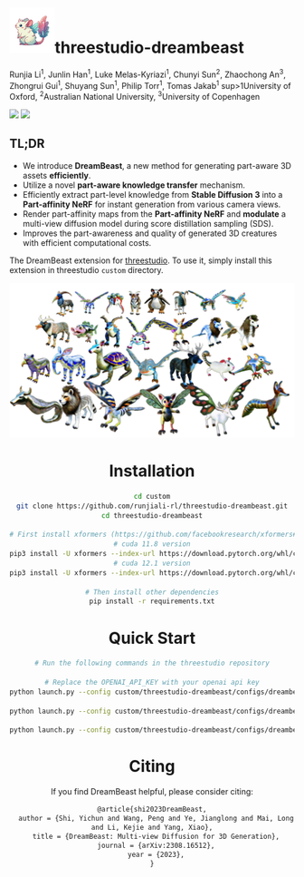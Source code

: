 # <img src="./assets/img1_title3.png" width="80" height="auto">threestudio-dreambeast
Runjia Li<sup>1</sup>, Junlin Han<sup>1</sup>, Luke Melas-Kyriazi<sup>1</sup>, Chunyi Sun<sup>2</sup>, Zhaochong An<sup>3</sup>, Zhongrui Gui<sup>1</sup>, Shuyang Sun<sup>1</sup>, Philip Torr<sup>1</sup>, Tomas Jakab<sup>1</sup>
sup>1</sup>University of Oxford, <sup>2</sup>Australian National University, <sup>3</sup>University of Copenhagen

<a href='https://dreambeast3d.github.io/'><img src='https://img.shields.io/badge/Project-Page-Green'></a>  <a href='https://arxiv.org/abs/xxx'><img src='https://img.shields.io/badge/Paper-Arxiv-red'></a>

## TL;DR

- We introduce **DreamBeast**, a new method for generating part-aware 3D assets **efficiently**.
- Utilize a novel **part-aware knowledge transfer** mechanism.
- Efficiently extract part-level knowledge from **Stable Diffusion 3** into a **Part-affinity NeRF** for instant generation from various camera views.
- Render part-affinity maps from the **Part-affinity NeRF** and **modulate** a multi-view diffusion model during score distillation sampling (SDS).
- Improves the part-awareness and quality of generated 3D creatures with efficient computational costs.



The DreamBeast extension for <a href='https://github.com/threestudio-project/threestudio'>threestudio</a>. To use it, simply install this extension in threestudio `custom` directory.

<center><img src="./assets/Chimera teaser.png" alt="mainimg" style="width:850px"><center>

# Installation
```bash
cd custom
git clone https://github.com/runjiali-rl/threestudio-dreambeast.git
cd threestudio-dreambeast

# First install xformers (https://github.com/facebookresearch/xformers#installing-xformers)
# cuda 11.8 version
pip3 install -U xformers --index-url https://download.pytorch.org/whl/cu118
# cuda 12.1 version
pip3 install -U xformers --index-url https://download.pytorch.org/whl/cu121

# Then install other dependencies
pip install -r requirements.txt
```

# Quick Start
```bash
# Run the following commands in the threestudio repository

# Replace the OPENAI_API_KEY with your openai api key
python launch.py --config custom/threestudio-dreambeast/configs/dreambeast.yaml --train --gpu 0 system.prompt_processor.prompt="a creature with a body of a kangaroo and the shell of a tortoise" "system.api_key=OPENAI_API_KEY",

python launch.py --config custom/threestudio-dreambeast/configs/dreambeast.yaml --train --gpu 0 system.prompt_processor.prompt="a car with airplane wings" "system.api_key=OPENAI_API_KEY",

python launch.py --config custom/threestudio-dreambeast/configs/dreambeast.yaml --train --gpu 0 system.prompt_processor.prompt="An object with the screen of a television and the wings of a butterfly" "system.api_key=OPENAI_API_KEY",
```

# Citing

If you find DreamBeast helpful, please consider citing:

```
@article{shi2023DreamBeast,
  author = {Shi, Yichun and Wang, Peng and Ye, Jianglong and Mai, Long and Li, Kejie and Yang, Xiao},
  title = {DreamBeast: Multi-view Diffusion for 3D Generation},
  journal = {arXiv:2308.16512},
  year = {2023},
}
```
